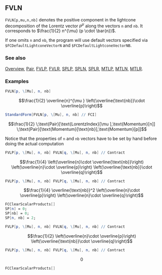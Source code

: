 ```mathematica
 
```

## FVLN

`FVLN[p,mu,n,nb]` denotes the positive component in the lightcone decomposition of the Lorentz vector $p^{\mu }$  along the vectors `n` and `nb`. It corresponds to $\frac{1}{2} n^{\mu} (p \cdot \bar{n})$.

If one omits `n` and `nb`, the program will use default vectors specified via `$FCDefaultLightconeVectorN` and `$FCDefaultLightconeVectorNB`.

### See also

[Overview](Extra/FeynCalc.md), [Pair](Pair.md), [FVLP](FVLP.md), [FVLR](FVLR.md), [SPLP](SPLP.md), [SPLN](SPLN.md), [SPLR](SPLR.md), [MTLP](MTLP.md), [MTLN](MTLN.md), [MTLR](MTLR.md).

### Examples

```mathematica
FVLN[p, \[Mu], n, nb]
```

$$\frac{1}{2} \overline{n}^{\mu } \left(\overline{\text{nb}}\cdot \overline{p}\right)$$

```mathematica
StandardForm[FVLN[p, \[Mu], n, nb] // FCI]
```

$$\frac{1}{2} \;\text{Pair}[\text{LorentzIndex}[\mu ],\text{Momentum}[n]] \;\text{Pair}[\text{Momentum}[\text{nb}],\text{Momentum}[p]]$$

Notice that the properties of `n` and `nb` vectors have to be set by hand before doing the actual computation

```mathematica
FVLP[p, \[Mu], n, nb] FVLN[q, \[Mu], n, nb] // Contract
```

$$\frac{1}{4} \left(\overline{n}\cdot \overline{\text{nb}}\right) \left(\overline{n}\cdot \overline{p}\right) \left(\overline{\text{nb}}\cdot \overline{q}\right)$$

```mathematica
FVLP[p, \[Mu], n, nb] FVLP[q, \[Mu], n, nb] // Contract
```

$$\frac{1}{4} \overline{\text{nb}}^2 \left(\overline{n}\cdot \overline{p}\right) \left(\overline{n}\cdot \overline{q}\right)$$

```mathematica
FCClearScalarProducts[]
SP[n] = 0;
SP[nb] = 0;
SP[n, nb] = 2;
```

```mathematica
FVLP[p, \[Mu], n, nb] FVLN[q, \[Mu], n, nb] // Contract
```

$$\frac{1}{2} \left(\overline{n}\cdot \overline{p}\right) \left(\overline{\text{nb}}\cdot \overline{q}\right)$$

```mathematica
FVLP[p, \[Mu], n, nb] FVLP[q, \[Mu], n, nb] // Contract
```

$$0$$

```mathematica
FCClearScalarProducts[]
```